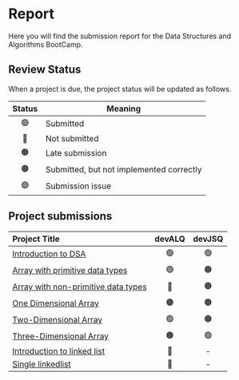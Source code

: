 # Report
Here you will find the submission report for the Data Structures and Algorithms BootCamp.

## Review Status
When a project is due, the project status will be updated as follows.

|     Status       |      Meaning      |
|:------------:|------------|
| 🟢 | Submitted|
| 🔴 | Not submitted|
| 🟠 | Late submission |
| 🟤 | Submitted, but not implemented correctly |
| 🟣 | Submission issue |


## Project submissions 
|Project Title | devALQ | devJSQ |
|:-----------|:-------------:|:------:|
|[Introduction to DSA](https://github.com/SAFCSP-Team/data-structures-and-algorithms-bootcamp/blob/main/data-structures-and-algorithms-101/01-introduction/01-introduction-to-data-structures-and-algorithms/01-introduction-to-data-structures-and-algorithms.md#projects)|🟢|🟢|
|[Array with primitive data types](https://github.com/SAFCSP-Team/array-with-primitive-data-type) | 🟢 | 🟤 |
|[Array with non-primitive data types ](https://github.com/SAFCSP-Team/array-with-non-primitive-data-type) | 🔴 | 🟤 |
|[One Dimensional Array](https://github.com/SAFCSP-Team/one-dimensional-arrays) | 🟤 | 🟤 |
|[Two-Dimensional Array](https://github.com/SAFCSP-Team/two-dimensional-array)| 🟢 | 🟤 |
|[Three-Dimensional Array](https://github.com/SAFCSP-Team/three-dimensional-array)| 🟤 | 🟢 |
|[Introduction to linked list](https://github.com/SAFCSP-Team/Introduction-to-linked-list)| 🔴 | - |
|[Single linkedlist](https://github.com/SAFCSP-Team/single-linked-list)| 🔴 | - |


